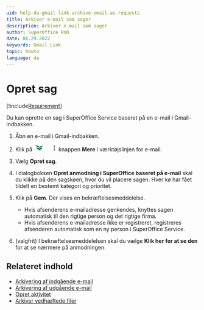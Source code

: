 ```yaml
---
uid: help-da-gmail-link-archive-email-as-requests
title: Arkiver e-mail som sager
description: Arkiver e-mail som sager
author: SuperOffice RnD
date: 06.29.2022
keywords: Gmail Link
topic: howto
language: da
---
```


# Opret sag

[!include[Requirement](../../../../../common/includes/req-service-essentials.md)]

Du kan oprette en sag i SuperOffice Service baseret på en e-mail i Gmail-indbakken.

1. Åbn en e-mail i Gmail-indbakken.

2. Klik på ![ikonet][img1] knappen **Mere** i værktøjslinjen for e-mail.

3. Vælg **Opret sag**.

4. I dialogboksen **Opret anmodning i SuperOffice baseret på e-mail** skal du klikke på den sagskøen, hvor du vil placere sagen. Hver kø har fået tildelt en bestemt kategori og prioritet.

5. Klik på **Gem**. Der vises en bekræftelsesmeddelelse.
    * Hvis afsenderens e-mailadresse genkendes, knyttes sagen automatisk til den rigtige person og det rigtige firma.
    * Hvis afsenderens e-mailadresse ikke er registreret, registreres afsenderen automatisk som en ny person i SuperOffice Service.

6. (valgfrit) I bekræftelsesmeddelelsen skal du vælge **Klik her for at se den** for at se nærmere på anmodningen.

## Relateret indhold

* [Arkivering af indgående e-mail][1]
* [Arkivering af udgående e-mail][2]
* [Opret aktivitet][6]
* [Arkiver vedhæftede filer][5]

<!-- Referenced links -->
[1]: email-archive-incoming.md
[2]: email-archive-outgoing.md
[5]: archive-attachments.md
[6]: archive-emails-as-activities.md

<!-- Referenced images -->
[img1]: ../../../../media/icons/gmail-link/btn-archive-more.png

